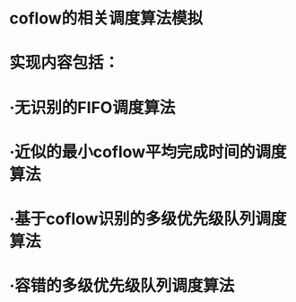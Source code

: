 # coflow的相关调度算法模拟
# 实现内容包括：
# ·无识别的FIFO调度算法
# ·近似的最小coflow平均完成时间的调度算法
# ·基于coflow识别的多级优先级队列调度算法
# ·容错的多级优先级队列调度算法
